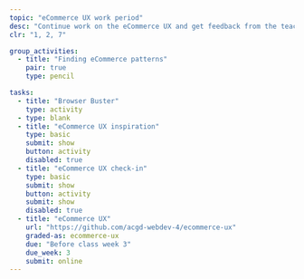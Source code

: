 ```yaml
---
topic: "eCommerce UX work period"
desc: "Continue work on the eCommerce UX and get feedback from the teacher."
clr: "1, 2, 7"

group_activities:
  - title: "Finding eCommerce patterns"
    pair: true
    type: pencil

tasks:
  - title: "Browser Buster"
    type: activity
  - type: blank
  - title: "eCommerce UX inspiration"
    type: basic
    submit: show
    button: activity
    disabled: true
  - title: "eCommerce UX check-in"
    type: basic
    submit: show
    button: activity
    submit: show
    disabled: true
  - title: "eCommerce UX"
    url: "https://github.com/acgd-webdev-4/ecommerce-ux"
    graded-as: ecommerce-ux
    due: "Before class week 3"
    due_week: 3
    submit: online
---
```


